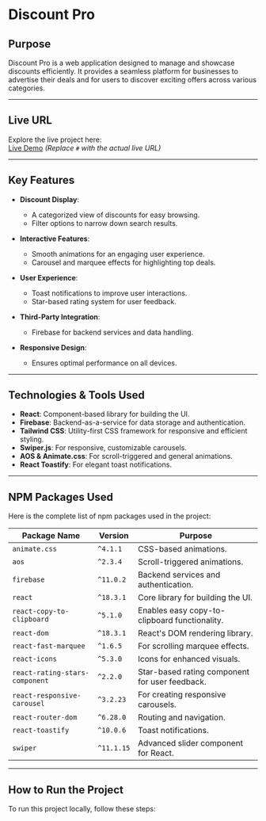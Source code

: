 # **Discount Pro**

## **Purpose**
Discount Pro is a web application designed to manage and showcase discounts efficiently. It provides a seamless platform for businesses to advertise their deals and for users to discover exciting offers across various categories.

---

## **Live URL**
Explore the live project here:  
[Live Demo](#) *(Replace `#` with the actual live URL)*

---

## **Key Features**
- **Discount Display**:
  - A categorized view of discounts for easy browsing.
  - Filter options to narrow down search results.

- **Interactive Features**:
  - Smooth animations for an engaging user experience.
  - Carousel and marquee effects for highlighting top deals.

- **User Experience**:
  - Toast notifications to improve user interactions.
  - Star-based rating system for user feedback.

- **Third-Party Integration**:
  - Firebase for backend services and data handling.

- **Responsive Design**:
  - Ensures optimal performance on all devices.

---

## **Technologies & Tools Used**
- **React**: Component-based library for building the UI.
- **Firebase**: Backend-as-a-service for data storage and authentication.
- **Tailwind CSS**: Utility-first CSS framework for responsive and efficient styling.
- **Swiper.js**: For responsive, customizable carousels.
- **AOS & Animate.css**: For scroll-triggered and general animations.
- **React Toastify**: For elegant toast notifications.

---

## **NPM Packages Used**
Here is the complete list of npm packages used in the project:

| **Package Name**                | **Version** | **Purpose**                                                    |
|----------------------------------|-------------|----------------------------------------------------------------|
| `animate.css`                   | `^4.1.1`    | CSS-based animations.                                          |
| `aos`                           | `^2.3.4`    | Scroll-triggered animations.                                   |
| `firebase`                      | `^11.0.2`   | Backend services and authentication.                          |
| `react`                         | `^18.3.1`   | Core library for building the UI.                             |
| `react-copy-to-clipboard`       | `^5.1.0`    | Enables easy copy-to-clipboard functionality.                 |
| `react-dom`                     | `^18.3.1`   | React's DOM rendering library.                                |
| `react-fast-marquee`            | `^1.6.5`    | For scrolling marquee effects.                                |
| `react-icons`                   | `^5.3.0`    | Icons for enhanced visuals.                                   |
| `react-rating-stars-component`  | `^2.2.0`    | Star-based rating component for user feedback.                |
| `react-responsive-carousel`     | `^3.2.23`   | For creating responsive carousels.                            |
| `react-router-dom`              | `^6.28.0`   | Routing and navigation.                                       |
| `react-toastify`                | `^10.0.6`   | Toast notifications.                                          |
| `swiper`                        | `^11.1.15`  | Advanced slider component for React.                          |

---

## **How to Run the Project**
To run this project locally, follow these steps:

